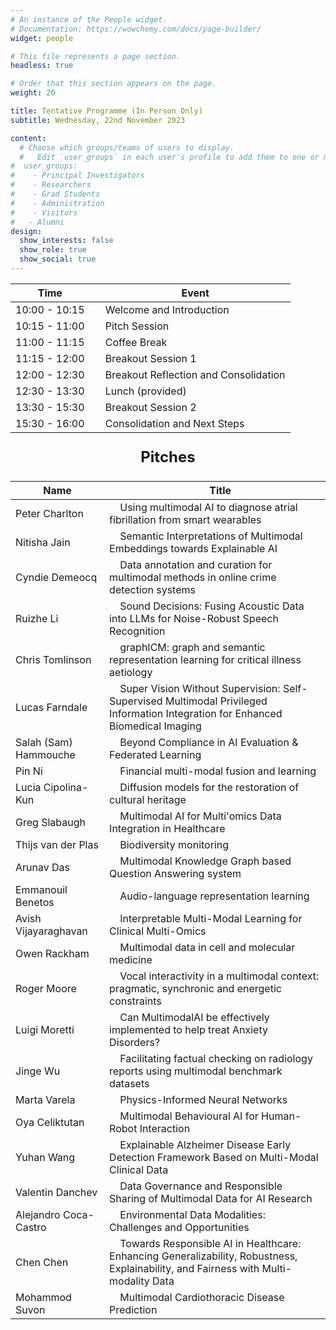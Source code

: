 ```yaml
---
# An instance of the People widget.
# Documentation: https://wowchemy.com/docs/page-builder/
widget: people

# This file represents a page section.
headless: true

# Order that this section appears on the page.
weight: 20

title: Tentative Programme (In Person Only)
subtitle: Wednesday, 22nd November 2023

content:
  # Choose which groups/teams of users to display.
  #   Edit `user_groups` in each user's profile to add them to one or more of these groups.
#  user_groups:
#    - Principal Investigators
#    - Researchers
#    - Grad Students
#    - Administration
#    - Visitors
#   - Alumni
design:
  show_interests: false
  show_role: true
  show_social: true
---
```

<center>

| Time          | &nbsp;&nbsp;&nbsp;&nbsp;Event                                 |
|---------------|---------------------------------------------------------------|
| 10:00 - 10:15 | &nbsp;&nbsp;&nbsp;&nbsp;Welcome and Introduction              |
| 10:15 - 11:00 | &nbsp;&nbsp;&nbsp;&nbsp;Pitch Session                         |
| 11:00 - 11:15 | &nbsp;&nbsp;&nbsp;&nbsp;Coffee Break                          |
| 11:15 - 12:00 | &nbsp;&nbsp;&nbsp;&nbsp;Breakout Session 1                    |
| 12:00 - 12:30 | &nbsp;&nbsp;&nbsp;&nbsp;Breakout Reflection and Consolidation |
| 12:30 - 13:30 | &nbsp;&nbsp;&nbsp;&nbsp;Lunch (provided)                      |
| 13:30 - 15:30 | &nbsp;&nbsp;&nbsp;&nbsp;Breakout Session 2                    |
| 15:30 - 16:00 | &nbsp;&nbsp;&nbsp;&nbsp;Consolidation and Next Steps          |
</center>

<center>

<p style="font-size: 24px; font-weight: bold;">Pitches</p>

| Name           | &nbsp;&nbsp;&nbsp;&nbsp;Title                                                                                                                                                             |
|----------------|-------------------------------------------------------------------------------------------------------------------------------------------------------------------------------------------|
| Peter Charlton | &nbsp;&nbsp;&nbsp;&nbsp;Using multimodal AI to diagnose atrial fibrillation from smart wearables|
| Nitisha Jain   | &nbsp;&nbsp;&nbsp;&nbsp;Semantic Interpretations of Multimodal Embeddings towards Explainable AI|
| Cyndie	Demeocq       | &nbsp;&nbsp;&nbsp;&nbsp;Data annotation and curation for multimodal methods in online crime detection systems                                                                                | 
| Ruizhe	Li        | &nbsp;&nbsp;&nbsp;&nbsp;Sound Decisions: Fusing Acoustic Data into LLMs for Noise-Robust Speech Recognition                                                                          | 
| Chris	Tomlinson  | &nbsp;&nbsp;&nbsp;&nbsp;graphICM: graph and semantic representation learning for critical illness aetiology                                                                                                            | 
| Lucas	Farndale   | &nbsp;&nbsp;&nbsp;&nbsp;Super Vision Without Supervision: Self-Supervised Multimodal Privileged Information Integration for Enhanced Biomedical Imaging                                                                                                    | 
| Salah (Sam)	Hammouche  | &nbsp;&nbsp;&nbsp;&nbsp;Beyond Compliance in AI Evaluation & Federated Learning                                                                                                   | 
| Pin	Ni  | &nbsp;&nbsp;&nbsp;&nbsp;Financial multi-modal fusion and learning                                                                                                  | 
| Lucia	Cipolina-Kun  | &nbsp;&nbsp;&nbsp;&nbsp;Diffusion models for the restoration of cultural heritage                                                                                          | 
| Greg	Slabaugh  | &nbsp;&nbsp;&nbsp;&nbsp;Multimodal AI for Multi'omics Data Integration in Healthcare                                                                                          | 
| Thijs	van der Plas | &nbsp;&nbsp;&nbsp;&nbsp;Biodiversity monitoring                                                                                          | 
| Arunav	Das  | &nbsp;&nbsp;&nbsp;&nbsp;Multimodal Knowledge Graph based Question Answering system                                                                                           | 
| Emmanouil	Benetos  | &nbsp;&nbsp;&nbsp;&nbsp;Audio-language representation learning                                                                                         | 
| Avish	Vijayaraghavan  | &nbsp;&nbsp;&nbsp;&nbsp;Interpretable Multi-Modal Learning for Clinical Multi-Omics                                                                                          | 
| Owen	Rackham  | &nbsp;&nbsp;&nbsp;&nbsp;Multimodal data in cell and molecular medicine                                                                                          | 
| Roger	Moore  | &nbsp;&nbsp;&nbsp;&nbsp;Vocal interactivity in a multimodal context: pragmatic, synchronic and energetic constraints                                                                                          | 
| Luigi	Moretti  | &nbsp;&nbsp;&nbsp;&nbsp;Can MultimodalAI be effectively implemented to help treat Anxiety Disorders?                                                                                          | 
| Jinge	Wu  | &nbsp;&nbsp;&nbsp;&nbsp;Facilitating factual checking on radiology reports using multimodal benchmark datasets                                                                                          | 
| Marta	Varela  | &nbsp;&nbsp;&nbsp;&nbsp;Physics-Informed Neural Networks                                                                                          | 
| Oya	Celiktutan  | &nbsp;&nbsp;&nbsp;&nbsp;Multimodal Behavioural AI for Human-Robot Interaction                                                                                          | 
| Yuhan	Wang  | &nbsp;&nbsp;&nbsp;&nbsp;Explainable Alzheimer Disease Early Detection Framework Based on Multi-Modal Clinical Data                                                                                          | 
| Valentin	Danchev | &nbsp;&nbsp;&nbsp;&nbsp;Data Governance and Responsible Sharing of Multimodal Data for AI Research                                                                                          | 
| Alejandro	Coca-Castro  | &nbsp;&nbsp;&nbsp;&nbsp;Environmental Data Modalities: Challenges and Opportunities                                                                                          | 
| Chen	Chen  | &nbsp;&nbsp;&nbsp;&nbsp;Towards Responsible AI in Healthcare: Enhancing Generalizability, Robustness, Explainability, and Fairness with Multi-modality Data                                                                                      | 
| Mohammod	Suvon  | &nbsp;&nbsp;&nbsp;&nbsp;Multimodal Cardiothoracic Disease Prediction                                                                                          | 


</center>
